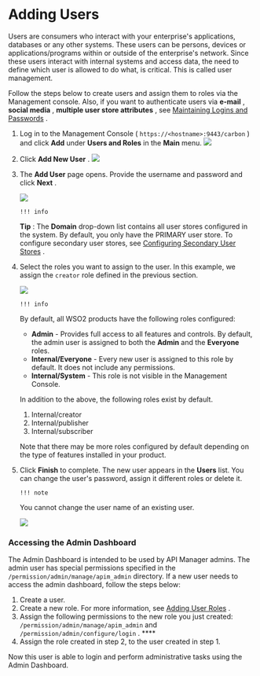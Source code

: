 # Adding Users

Users are consumers who interact with your enterprise's applications, databases or any other systems. These users can be persons, devices or applications/programs within or outside of the enterprise's network. Since these users interact with internal systems and access data, the need to define which user is allowed to do what, is critical. This is called user management.

Follow the steps below to create users and assign them to roles via the Management console. Also, if you want to authenticate users via **e-mail** , **social media** , **multiple user store attributes** , see [Maintaining Logins and Passwords](https://docs.wso2.com/display/AM260/Maintaining+Logins+and+Passwords) .

1.  Log in to the Management Console ( `https://<hostname>:9443/carbon` ) and click **Add** under **Users and Roles** in the **Main** menu.
    ![](attachments/103333608/103333613.png)

2.  Click **Add New User** .
    ![](attachments/103333608/103333612.png)

3.  The **Add User** page opens. Provide the username and password and click **Next** .

    ![](attachments/103333608/103333611.png)

        !!! info
    **Tip** : The **Domain** drop-down list contains all user stores configured in the system. By default, you only have the PRIMARY user store. To configure secondary user stores, see [Configuring Secondary User Stores](https://docs.wso2.com/display/ADMIN44x/Configuring+Secondary+User+Stores) .


4.  Select the roles you want to assign to the user. In this example, we assign the `creator` role defined in the previous section.

    ![](attachments/103333608/103333610.png)

        !!! info
    By default, all WSO2 products have the following roles configured:

    -   **Admin** - Provides full access to all features and controls. By default, the admin user is assigned to both the **Admin** and the **Everyone** roles.
    -   **Internal/Everyone** - Every new user is assigned to this role by default. It does not include any permissions.
    -   **Internal/System** - This role is not visible in the Management Console.

    In addition to the above, the following roles exist by default.

    1.  Internal/creator
    2.  Internal/publisher
    3.  Internal/subscriber

    Note that there may be more roles configured by default depending on the type of features installed in your product.


5.  Click **Finish** to complete.
    The new user appears in the **Users** list. You can change the user's password, assign it different roles or delete it.

        !!! note
    You cannot change the user name of an existing user.


    ![](attachments/103333608/103333609.png)

### Accessing the Admin Dashboard

The Admin Dashboard is intended to be used by API Manager admins. The admin user has special permissions specified in the `/permission/admin/manage/apim_admin` directory. If a new user needs to access the admin dashboard, follow the steps below:

1.  Create a user.
2.  Create a new role. For more information, see [Adding User Roles](_Adding_User_Roles_) .
3.  Assign the following permissions to the new role you just created: `/permission/admin/manage/apim_admin` and `/permission/admin/configure/login` . ****
4.  Assign the role created in step 2, to the user created in step 1.

Now this user is able to login and perform administrative tasks using the Admin Dashboard.
